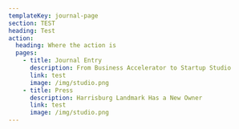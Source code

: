 ```yaml
---
templateKey: journal-page
section: TEST
heading: Test
action:
  heading: Where the action is
  pages:
    - title: Journal Entry
      description: From Business Accelerator to Startup Studio
      link: test
      image: /img/studio.png
    - title: Press
      description: Harrisburg Landmark Has a New Owner
      link: test
      image: /img/studio.png
---
```


